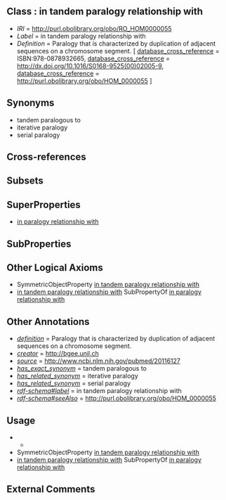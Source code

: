 
## Class : in tandem paralogy relationship with

 * *IRI* = http://purl.obolibrary.org/obo/RO_HOM0000055
 * *Label* = in tandem paralogy relationship with
 * *Definition* = Paralogy that is characterized by duplication of adjacent sequences on a chromosome segment. [ [database_cross_reference](../../ef/oboInOwl#hasDbXref.md) = ISBN:978-0878932665, [database_cross_reference](../../ef/oboInOwl#hasDbXref.md) = http://dx.doi.org/10.1016/S0168-9525(00)02005-9, [database_cross_reference](../../ef/oboInOwl#hasDbXref.md) = http://purl.obolibrary.org/obo/HOM_0000055 ]

## Synonyms

 * tandem paralogous to
 * iterative paralogy
 * serial paralogy

## Cross-references


## Subsets


## SuperProperties

 * [in paralogy relationship with](../../RO/11/RO_HOM0000011.md)

## SubProperties


## Other Logical Axioms

 * SymmetricObjectProperty [in tandem paralogy relationship with](../../RO/55/RO_HOM0000055.md)
 * [in tandem paralogy relationship with](../../RO/55/RO_HOM0000055.md) SubPropertyOf [in paralogy relationship with](../../RO/11/RO_HOM0000011.md)

## Other Annotations

 * *[definition](../../IAO/15/IAO_0000115.md)* = Paralogy that is characterized by duplication of adjacent sequences on a chromosome segment.
 * *[creator](../../or/creator.md)* = http://bgee.unil.ch
 * *[source](../../ce/source.md)* = http://www.ncbi.nlm.nih.gov/pubmed/20116127
 * *[has_exact_synonym](../../ym/oboInOwl#hasExactSynonym.md)* = tandem paralogous to
 * *[has_related_synonym](../../ym/oboInOwl#hasRelatedSynonym.md)* = iterative paralogy
 * *[has_related_synonym](../../ym/oboInOwl#hasRelatedSynonym.md)* = serial paralogy
 * *[rdf-schema#label](../../el/rdf-schema#label.md)* = in tandem paralogy relationship with
 * *[rdf-schema#seeAlso](../../so/rdf-schema#seeAlso.md)* = http://purl.obolibrary.org/obo/HOM_0000055

## Usage

 * -
 * SymmetricObjectProperty [in tandem paralogy relationship with](../../RO/55/RO_HOM0000055.md)
 * [in tandem paralogy relationship with](../../RO/55/RO_HOM0000055.md) SubPropertyOf [in paralogy relationship with](../../RO/11/RO_HOM0000011.md)

## External Comments

